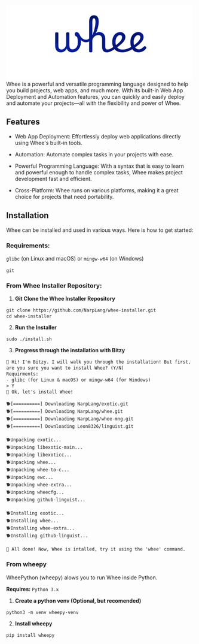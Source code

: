 ![Whee Logo](https://raw.githubusercontent.com/NarpLang/whee/main/public/images/logo.png)
Whee is a powerful and versatile programming language designed to help you build projects, web apps, and much more. With its built-in Web App Deployment and Automation features, you can quickly and easily deploy and automate your projects—all with the flexibility and power of Whee.
## Features
- Web App Deployment: Effortlessly deploy web applications directly using Whee's built-in tools.

- Automation: Automate complex tasks in your projects with ease.

- Powerful Programming Language: With a syntax that is easy to learn and powerful enough to handle complex tasks, Whee makes project development fast and efficient.

- Cross-Platform: Whee runs on various platforms, making it a great choice for projects that need portability.
## Installation

Whee can be installed and used in various ways. Here is how to get started:

### Requirements:

```glibc``` (on Linux and macOS) or ```mingw-w64``` (on Windows)
    
```git```

### From Whee Installer Repository:
1. **Git Clone the Whee Installer Repository**
```
git clone https://github.com/NarpLang/whee-installer.git
cd whee-installer
```
2. **Run the Installer**
```
sudo ./install.sh
```
3. **Progress through the installation with Bitzy**
```
🐶 Hi! I'm Bitzy. I will walk you through the installation! But first, are you sure you want to install Whee? (Y/N)
Requirments:
- glibc (for Linux & macOS) or mingw-w64 (for Windows)
> Y
🐶 Ok, let's install Whee!

🐕[==========] Downloading NarpLang/exotic.git
🐕[==========] Downloading NarpLang/whee.git
🐕[==========] Downloading NarpLang/whee-mng.git
🐕[==========] Downloading Leon8326/linguist.git

🐕Unpacking exotic...
🐕Unpacking libexotic-main...
🐕Unpacking libexoticc...
🐕Unpacking whee...
🐕Unpacking whee-to-c...
🐕Unpacking ewc...
🐕Unpacking whee-extra...
🐕Unpacking wheecfg...
🐕Unpacking github-linguist...

🐕Installing exotic...
🐕Installing whee...
🐕Installing whee-extra...
🐕Installing github-linguist...

🐶 All done! Now, Whee is intalled, try it using the 'whee' command.
```
### From wheepy
WheePython (wheepy) alows you to run Whee inside Python.

**Requires:**
```Python 3.x```
1. **Create a python venv (Optional, but recomended)**
```
python3 -m venv wheepy-venv
```
2. **Install wheepy**
```
pip install wheepy
```
